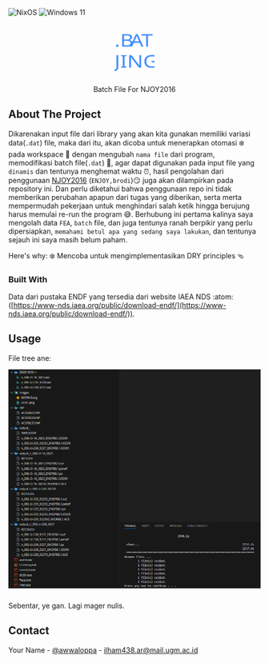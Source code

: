 <a id="readme-top"></a>
![NixOS](https://img.shields.io/badge/NIXOS-5277C3.svg?style=for-the-badge&logo=NixOS&logoColor=white)
![Windows 11](https://img.shields.io/badge/Windows%2011-%230079d5.svg?style=for-the-badge&logo=Windows%2011&logoColor=white)

<!-- PROJECT LOGO -->
<br />
<div align="center">
  <a href="https://github.com/othneildrew/Best-README-Template">
    <img src="images/BATJING.svg" alt="Logo" width="80" height="80">
  </a>
  <h3 align="center"></h3>

  <p align="center">
   Batch File For NJOY2016
  </p>
</div>

## About The Project

Dikarenakan input file dari library yang akan kita gunakan memiliki variasi data(`.dat`) file, maka dari itu, akan dicoba untuk menerapkan otomasi ❄️ pada workspace 🍞 dengan mengubah `nama file` dari program, memodifikasi batch file(`.dat`) 📜, agar dapat digunakan pada input file yang `dinamis` dan tentunya menghemat waktu ⏰, hasil pengolahan dari penggunaan [NJOY2016](https://github.com/njoy/NJOY2016) (`ENJOY,brodi`)😏 juga akan dilampirkan pada repository ini. Dan perlu diketahui bahwa penggunaan repo ini tidak memberikan perubahan apapun dari tugas yang diberikan, serta merta mempermudah pekerjaan untuk menghindari salah ketik hingga berujung harus memulai re-run the program 😅. Berhubung ini pertama kalinya saya mengolah data `FEA`, `batch` file, dan juga tentunya ranah berpikir yang perlu dipersiapkan, `memahami betul apa yang sedang saya lakukan`, dan tentunya sejauh ini saya masih belum paham.

Here's why:
❄️ Mencoba untuk mengimplementasikan DRY principles 🩴

### Built With

Data dari pustaka ENDF yang tersedia dari website IAEA NDS :atom: ([https://www-nds.iaea.org/public/download-endf/](https://www-nds.iaea.org/public/download-endf/)).

## Usage
File tree ane:
<div align="left">
  <a href="https://github.com/othneildrew/Best-README-Template">
    <img src="images/yeah.png" alt="Logo" style="width: auto;">
  </a>
  <h3 align="center"></h3>
</div>

Sebentar, ye gan. Lagi mager nulis.

## Contact

Your Name - [@awwaloppa](https://instagram.com/awwaloppa) - ilham438.ar@mail.ugm.ac.id
